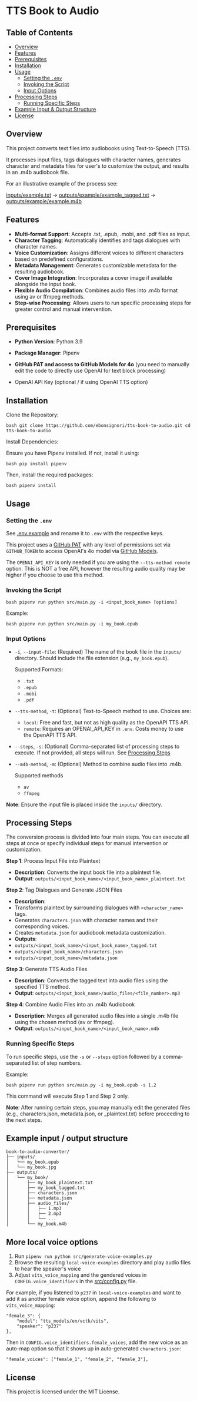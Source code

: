# TTS Book to Audio

## Table of Contents

- [Overview](#overview)
- [Features](#features)
- [Prerequisites](#prerequisites)
- [Installation](#installation)
- [Usage](#usage)
  - [Setting the `.env`](#settings-the-env)
  - [Invoking the Script](#invoking-the-script)
  - [Input Options](#input-options)
- [Processing Steps](#processing-steps)
  - [Running Specific Steps](#running-specific-steps)
- [Example Input & Output Structure](#example-input--output-structure)
- [License](#license)

## Overview

This project converts text files into audiobooks using Text-to-Speech (TTS).

It processes input files, tags dialogues with character names, generates character and metadata files for user's to customize the output, and results in an .m4b audiobook file.

For an illustrative example of the process see:

[inputs/example.txt](./inputs/example.txt) -> [outputs/example/example_tagged.txt](./outputs/example/example_tagged.txt) -> [outputs/example/example.m4b](./outputs/example/example.m4b)

## Features

- **Multi-format Support**: Accepts .txt, .epub, .mobi, and .pdf files as input.
- **Character Tagging**: Automatically identifies and tags dialogues with character names.
- **Voice Customization**: Assigns different voices to different characters based on predefined configurations.
- **Metadata Management**: Generates customizable metadata for the resulting audiobook.
- **Cover Image Integration**: Incorporates a cover image if available alongside the input book.
- **Flexible Audio Compilation**: Combines audio files into .m4b format using av or ffmpeg methods.
- **Step-wise Processing**: Allows users to run specific processing steps for greater control and manual intervention.

## Prerequisites

- **Python Version**: Python 3.9

- **Package Manager**: Pipenv

- **GitHub PAT and access to GitHub Models for 4o** (you need to manually edit the code to directly use OpenAI for text block processing)

- OpenAI API Key (optional / if using OpenAI TTS option)

## Installation

Clone the Repository:

`bash
git clone https://github.com/ebonsignori/tts-book-to-audio.git
cd tts-book-to-audio
`

Install Dependencies:

Ensure you have Pipenv installed. If not, install it using:

`bash
pip install pipenv
`

Then, install the required packages:

`bash
pipenv install
`

## Usage


### Setting the `.env`

See [.env.example](./.env.example) and rename it to `.env` with the respective keys.

This project uses a [GitHub PAT](https://docs.github.com/en/authentication/keeping-your-account-and-data-secure/managing-your-personal-access-tokens) with any level of permissions set via `GITHUB_TOKEN` to access OpenAI's 4o model via [GitHub Models](https://docs.github.com/en/github-models).

The `OPENAI_API_KEY` is only needed if you are using the `--tts-method remote` option. This is NOT a free API, however the resulting audio quality may be higher if you choose to use this method.

### Invoking the Script

`bash
pipenv run python src/main.py -i <input_book_name> [options]
`

Example:

`bash
pipenv run python src/main.py -i my_book.epub
`

### Input Options

- `-i`, `--input-file`: (Required) The name of the book file in the `inputs/` directory. Should include the file extension (e.g., `my_book.epub`).

  Supported Formats:
    - `.txt`
    - `.epub`
    - `.mobi`
    - `.pdf`

- `--tts-method`, `-t`: (Optional) Text-to-Speech method to use. Choices are:
  - `local`: Free and fast, but not as high quality as the OpenAPI TTS API.
  - `remote`: Requires an OPENAI_API_KEY in `.env`. Costs money to use the OpenAPI TTS API.

- `--steps`, `-s`: (Optional) Comma-separated list of processing steps to execute. If not provided, all steps will run. See [Processing Steps](#processing-steps)

- `--m4b-method`, `-m`: (Optional) Method to combine audio files into .m4b.

  Supported methods
    - `av`
    - `ffmpeg`

**Note**: Ensure the input file is placed inside the `inputs/` directory.

## Processing Steps

The conversion process is divided into four main steps. You can execute all steps at once or specify individual steps for manual intervention or customization.

**Step 1**: Process Input File into Plaintext
- **Description**: Converts the input book file into a plaintext file.
- **Output**: `outputs/<input_book_name>/<input_book_name>_plaintext.txt`

**Step 2**: Tag Dialogues and Generate JSON Files
- **Description**:
 - Transforms plaintext by surrounding dialogues with `<character_name>` tags.
 - Generates `characters.json` with character names and their corresponding voices.
 - Creates `metadata.json` for audiobook metadata customization.
- **Outputs**:
 - `outputs/<input_book_name>/<input_book_name>_tagged.txt`
 - `outputs/<input_book_name>/characters.json`
 - `outputs/<input_book_name>/metadata.json`

**Step 3**: Generate TTS Audio Files
- **Description**: Converts the tagged text into audio files using the specified TTS method.
- **Output**: `outputs/<input_book_name>/audio_files/<file_number>.mp3`

**Step 4**: Combine Audio Files into an .m4b Audiobook
- **Description**: Merges all generated audio files into a single .m4b file using the chosen method (av or ffmpeg).
- **Output**: `outputs/<input_book_name>/<input_book_name>.m4b`

### Running Specific Steps

To run specific steps, use the `-s` or `--steps` option followed by a comma-separated list of step numbers.

Example:

`bash
pipenv run python src/main.py -i my_book.epub -s 1,2
`

This command will execute Step 1 and Step 2 only.

**Note**: After running certain steps, you may manually edit the generated files (e.g., characters.json, metadata.json, or \_plaintext.txt) before proceeding to the next steps.

## Example input / output structure

```
book-to-audio-converter/
├── inputs/
│   └── my_book.epub
│   └── my_book.jpg
├── outputs/
│   └── my_book/
│       ├── my_book_plaintext.txt
│       ├── my_book_tagged.txt
│       ├── characters.json
│       ├── metadata.json
│       ├── audio_files/
│       │   ├── 1.mp3
│       │   ├── 2.mp3
│       │   └── ...
│       └── my_book.m4b
```

## More local voice options

1. Run `pipenv run python src/generate-voice-examples.py` 
2. Browse the resulting `local-voice-examples` directory and play audio files to hear the speaker's voice
3. Adjust `vits_voice_mapping` and the gendered voices in `CONFIG.voice_identifiers` in the [src/config.py](./src/config.py) file. 

For example, if you listened to `p237` in `local-voice-examples` and want to add it as another female voice option, append the following to `vits_voice_mapping`:

```
"female_3": {
    "model": "tts_models/en/vctk/vits",
    "speaker": "p237"
},
```

Then in `CONFIG.voice_identifiers.female_voices`, add the new voice as an auto-map option so that it shows up in auto-generated `characters.json`:

```
"female_voices": ["female_1", "female_2", "female_3"],
```

## License

This project is licensed under the MIT License.
